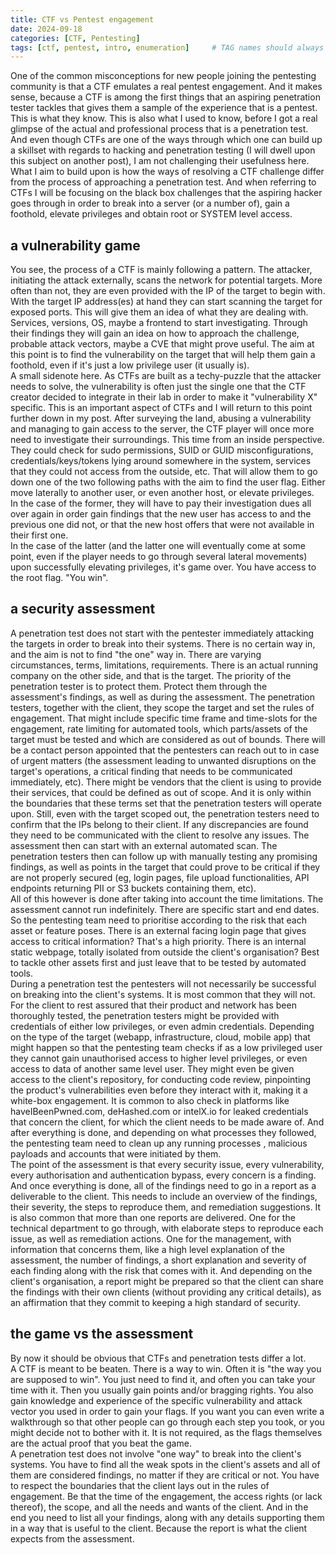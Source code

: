 ```yaml
---
title: CTF vs Pentest engagement
date: 2024-09-18
categories: [CTF, Pentesting]
tags: [ctf, pentest, intro, enumeration]     # TAG names should always be lowercase
---
```


One of the common misconceptions for new people joining the pentesting community is that a CTF emulates a real pentest engagement.  And it makes sense, because a CTF is among the first things that an aspiring penetration tester tackles that gives them a sample of the experience that is a pentest.  This is what they know.  This is also what I used to know, before I got a real glimpse of the actual and professional process that is a penetration test.
And even though CTFs are one of the ways through which one can build up a skillset with regards to hacking and penetration testing (I will dwell upon this subject on another post), I am not challenging their usefulness here.  What I aim to build upon is how the ways of resolving a CTF challenge differ from the process of approaching a penetration test.  And when referring to CTFs I will be focusing on the black box challenges that the aspiring hacker goes through in order to break into a server (or a number of), gain a foothold, elevate privileges and obtain root or SYSTEM level access.

## a vulnerability game
You see, the process of a CTF is mainly following a pattern.  The attacker, initiating the attack externally, scans the network for potential targets.  More often than not, they are even provided with the IP of the target to begin with.  With the target IP address(es) at hand they can start scanning the target for exposed ports.  This will give them an idea of what they are dealing with.  Services, versions, OS, maybe a frontend to start investigating.  Through their findings they will gain an idea on how to approach the challenge, probable attack vectors, maybe a CVE that might prove useful.  The aim at this point is to find the vulnerability on the target that will help them gain a foothold, even if it's just a low privilege user (it usually is).  
A small sidenote here.  As CTFs are built as a techy-puzzle that the attacker needs to solve, the vulnerability is often just the single one that the CTF creator decided to integrate in their lab in order to make it "vulnerability X" specific.  This is an important aspect of CTFs and I will return to this point further down in my post.
After surveying the land, abusing a vulnerability and managing to gain access to the server, the CTF player will once more need to investigate their surroundings.  This time from an inside perspective.  They could check for sudo permissions, SUID or GUID misconfigurations, credentials/keys/tokens lying around somewhere in the system, services that they could not access from the outside, etc.  That will allow them to go down one of the two following paths with the aim to find the user flag.  Either move laterally to another user, or even another host, or elevate privileges.  
In the case of the former, they will have to pay their investigation dues all over again in order gain findings that the new user has access to and the previous one did not, or that the new host offers that were not available in their first one.  
In the case of the latter (and the latter one will eventually come at some point, even if the player needs to go through several lateral movements) upon successfully elevating privileges, it's game over.  You have access to the root flag.  "You win". 

## a security assessment
A penetration test does not start with the pentester immediately attacking the targets in order to break into their systems.  There is no certain way in, and the aim is not to find "the one" way in.  There are varying circumstances, terms, limitations, requirements.  There is an actual running company on the other side, and that is the target.  The priority of the penetration tester is to protect them.  Protect them through the assessment's findings, as well as during the assessment.
The penetration testers, together with the client, they scope the target and set the rules of engagement.  That might include specific time frame and time-slots for the engagement, rate limiting for automated tools, which parts/assets of the target must be tested and which are considered as out of bounds.  There will be a contact person appointed that the pentesters can reach out to in case of urgent matters (the assessment leading to unwanted disruptions on the target's operations, a critical finding that needs to be communicated immediately, etc).  There might be vendors that the client is using to provide their services, that could be defined as out of scope.  And it is only within the boundaries that these terms set that the penetration testers will operate upon.
Still, even with the target scoped out, the penetration testers need to confirm that the IPs belong to their client.  If any discrepancies are found they need to be communicated with the client to resolve any issues.
The assessment then can start with an external automated scan.  The penetration testers then can follow up with manually testing any promising findings, as well as points in the target that could prove to be critical if they are not properly secured (eg, login pages, file upload functionalities, API endpoints returning PII or S3 buckets containing them, etc).  
All of this however is done after taking into account the time limitations.  The assessment cannot run indefinitely.  There are specific start and end dates.  So the pentesting team need to prioritise according to the risk that each asset or feature poses.  There is an external facing login page that gives access to critical information?  That's a high priority.  There is an internal static webpage, totally isolated from outside the client's organisation?  Best to tackle other assets first and just leave that to be tested by automated tools.  
During a penetration test the pentesters will not necessarily be successful on breaking into the client's systems.  It is most common that they will not.  For the client to rest assured that their product and network has been thoroughly tested, the penetration testers might be provided with credentials of either low privileges, or even admin credentials.  Depending on the type of the target (webapp, infrastructure, cloud, mobile app) that might happen so that the pentesting team checks if as a low privileged user they cannot gain unauthorised access to higher level privileges, or even access to data of another same level user.
They might even be given access to the client's repository, for conducting code review, pinpointing the product's vulnerabilities even before they interact with it, making it a white-box engagement.
It is common to also check in platforms like haveIBeenPwned.com, deHashed.com or intelX.io for leaked credentials that concern the client, for which the client needs to be made aware of.
And after everything is done, and depending on what processes they followed, the pentesting team need to clean up any running processes , malicious payloads and accounts that were initiated by them.   
The point of the assessment is that every security issue, every vulnerability, every authorisation and authentication bypass, every concern is a finding.  And once everything is done, all of the findings need to go in a report as a deliverable to the client.  This needs to include an overview of the findings, their severity, the steps to reproduce them, and remediation suggestions.  It is also common that more than one reports are delivered.  One for the technical department to go through, with elaborate steps to reproduce each issue, as well as remediation actions.  One for the management, with information that concerns them, like a high level explanation of the assessment, the number of findings, a short explanation and severity of each finding along with the risk that comes with it.  And depending on the client's organisation, a report might be prepared so that the client can share the findings with their own clients (without providing any critical details), as an affirmation that they commit to keeping a high standard of security.

## the game vs the assessment
By now it should be obvious that CTFs and penetration tests differ a lot.  
A CTF is meant to be beaten.  There is a way to win.  Often it is "the way you are supposed to win".  You just need to find it, and often you can take your time with it.  Then you usually gain points and/or bragging rights.  You also gain knowledge and experience of the specific vulnerability and attack vector you used in order to gain your flags.  If you want you can even write a walkthrough so that other people can go through each step you took, or you might decide not to bother with it.  It is not required, as the flags themselves are the actual proof that you beat the game.  
A penetration test does not involve "one way" to break into the client's systems.  You have to find all the weak spots in the client's assets and all of them are considered findings, no matter if they are critical or not.  You have to respect the boundaries that the client lays out in the rules of engagement.  Be that the time of the engagement, the access rights (or lack thereof), the scope, and all the needs and wants of the client.  And in the end you need to list all your findings, along with any details supporting them in a way that is useful to the client.  Because the report is what the client expects from the assessment.
